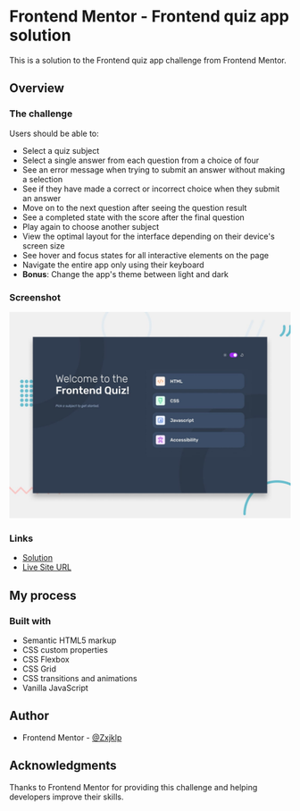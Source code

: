 # Frontend Mentor - Frontend quiz app solution

This is a solution to the Frontend quiz app challenge from Frontend Mentor.

## Overview

### The challenge

Users should be able to:

- Select a quiz subject
- Select a single answer from each question from a choice of four
- See an error message when trying to submit an answer without making a selection
- See if they have made a correct or incorrect choice when they submit an answer
- Move on to the next question after seeing the question result
- See a completed state with the score after the final question
- Play again to choose another subject
- View the optimal layout for the interface depending on their device's screen size
- See hover and focus states for all interactive elements on the page
- Navigate the entire app only using their keyboard
- **Bonus**: Change the app's theme between light and dark

### Screenshot

![](./preview.jpg)

### Links

- [Solution](https://www.frontendmentor.io/solutions/frontend-quiz-app-wtGdPd0lL4)
- [Live Site URL](https://zxjklp.github.io/frontend-quiz-app/)

## My process

### Built with

- Semantic HTML5 markup
- CSS custom properties
- CSS Flexbox
- CSS Grid
- CSS transitions and animations
- Vanilla JavaScript

## Author

- Frontend Mentor - [@Zxjklp](https://www.frontendmentor.io/profile/Zxjklp)

## Acknowledgments

Thanks to Frontend Mentor for providing this challenge and helping developers improve their skills.
